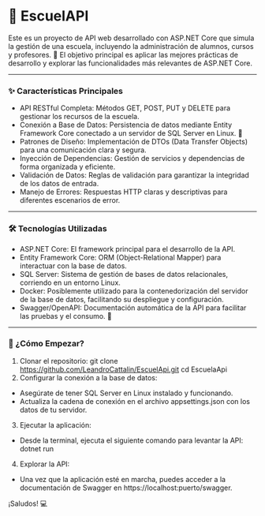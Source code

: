 # 🏫 EscuelAPI

Este es un proyecto de API web desarrollado con ASP.NET Core que simula la gestión de una escuela, incluyendo la administración de alumnos, cursos y profesores. 🚀 El objetivo principal es aplicar las mejores prácticas de desarrollo y explorar las funcionalidades más relevantes de ASP.NET Core.

---

### ✨ Características Principales

* API RESTful Completa: Métodos GET, POST, PUT y DELETE para gestionar los recursos de la escuela.
* Conexión a Base de Datos: Persistencia de datos mediante Entity Framework Core conectado a un servidor de SQL Server en Linux. 🐧
* Patrones de Diseño: Implementación de DTOs (Data Transfer Objects) para una comunicación clara y segura.
* Inyección de Dependencias: Gestión de servicios y dependencias de forma organizada y eficiente.
* Validación de Datos: Reglas de validación para garantizar la integridad de los datos de entrada.
* Manejo de Errores: Respuestas HTTP claras y descriptivas para diferentes escenarios de error.

---

### 🛠️ Tecnologías Utilizadas

* ASP.NET Core: El framework principal para el desarrollo de la API.
* Entity Framework Core: ORM (Object-Relational Mapper) para interactuar con la base de datos.
* SQL Server: Sistema de gestión de bases de datos relacionales, corriendo en un entorno Linux.
* Docker: Posiblemente utilizado para la contenedorización del servidor de la base de datos, facilitando su despliegue y configuración.
* Swagger/OpenAPI: Documentación automática de la API para facilitar las pruebas y el consumo. 📝

---

### 🚀 ¿Cómo Empezar?

1. Clonar el repositorio:
git clone https://github.com/LeandroCattalin/EscuelApi.git
cd EscuelaApi
2. Configurar la conexión a la base de datos:
* Asegúrate de tener SQL Server en Linux instalado y funcionando.
* Actualiza la cadena de conexión en el archivo appsettings.json con los datos de tu servidor.
3. Ejecutar la aplicación:
* Desde la terminal, ejecuta el siguiente comando para levantar la API:
dotnet run
4. Explorar la API:
* Una vez que la aplicación esté en marcha, puedes acceder a la documentación de Swagger en https://localhost:puerto/swagger.

¡Saludos! 💻
